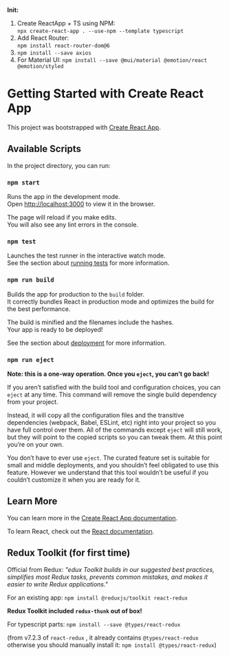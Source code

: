 __Init:__  

1. Create ReactApp + TS using NPM:  
    `npx create-react-app . --use-npm --template typescript`
2. Add React Router:  
    `npm install react-router-dom@6`
3. `npm install --save axios`
4. For Material UI: ``npm install --save @mui/material @emotion/react @emotion/styled``

# Getting Started with Create React App

This project was bootstrapped with [Create React App](https://github.com/facebook/create-react-app).

## Available Scripts

In the project directory, you can run:

### `npm start`

Runs the app in the development mode.\
Open [http://localhost:3000](http://localhost:3000) to view it in the browser.

The page will reload if you make edits.\
You will also see any lint errors in the console.

### `npm test`

Launches the test runner in the interactive watch mode.\
See the section about [running tests](https://facebook.github.io/create-react-app/docs/running-tests) for more information.

### `npm run build`

Builds the app for production to the `build` folder.\
It correctly bundles React in production mode and optimizes the build for the best performance.

The build is minified and the filenames include the hashes.\
Your app is ready to be deployed!

See the section about [deployment](https://facebook.github.io/create-react-app/docs/deployment) for more information.

### `npm run eject`

**Note: this is a one-way operation. Once you `eject`, you can’t go back!**

If you aren’t satisfied with the build tool and configuration choices, you can `eject` at any time. This command will remove the single build dependency from your project.

Instead, it will copy all the configuration files and the transitive dependencies (webpack, Babel, ESLint, etc) right into your project so you have full control over them. All of the commands except `eject` will still work, but they will point to the copied scripts so you can tweak them. At this point you’re on your own.

You don’t have to ever use `eject`. The curated feature set is suitable for small and middle deployments, and you shouldn’t feel obligated to use this feature. However we understand that this tool wouldn’t be useful if you couldn’t customize it when you are ready for it.

## Learn More

You can learn more in the [Create React App documentation](https://facebook.github.io/create-react-app/docs/getting-started).

To learn React, check out the [React documentation](https://reactjs.org/).

## Redux Toolkit (for first time)
Official from Redux: _"edux Toolkit builds in our suggested best practices, simplifies most Redux tasks, prevents common mistakes, and makes it easier to write Redux applications."_

For an existing app: `npm install @reduxjs/toolkit react-redux`

__Redux Toolkit included `redux-thunk` out of box!__

For typescript parts: `npm install --save @types/react-redux`

(from v7.2.3 of `react-redux` , it already contains `@types/react-redux` otherwise you should manually install it: `npm install @types/react-redux`)